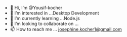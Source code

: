 - 👋 Hi, I’m @Yousif-kocher
- 👀 I’m interested in ...Desktop Development
- 🌱 I’m currently learning ...Node.js
- 💞️ I’m looking to collaborate on ...
- 📫 How to reach me ... josephine.kocher1@gmail.com

<!---
Yousif-kocher/Yousif-kocher is a ✨ special ✨ repository because its `README.md` (this file) appears on your GitHub profile.
You can click the Preview link to take a look at your changes.
--->
